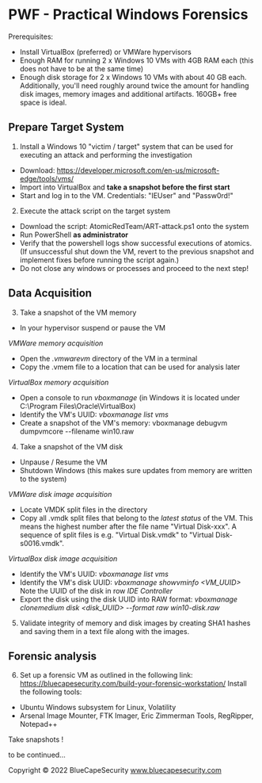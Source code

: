 # PWF - Practical Windows Forensics

Prerequisites:
* Install VirtualBox (preferred) or VMWare hypervisors
* Enough RAM for running 2 x Windows 10 VMs with 4GB RAM each (this does not have to be at the same time)
* Enough disk storage for 2 x Windows 10 VMs with about 40 GB each. Additionally, you'll need roughly around twice the amount for handling disk images, memory images and additional artifacts. 160GB+ free space is ideal. 

## Prepare Target System

1) Install a Windows 10 "victim / target" system that can be used for executing an attack and performing the investigation
- Download: https://developer.microsoft.com/en-us/microsoft-edge/tools/vms/
- Import into VirtualBox and **take a snapshot before the first start**
- Start and log in to the VM. Credentials: "IEUser" and "Passw0rd!"


2) Execute the attack script on the target system

- Download the script: AtomicRedTeam/ART-attack.ps1 onto the system
- Run PowerShell **as administrator**
- Verify that the powershell logs show successful executions of atomics. (If unsuccessful shut down the VM, revert to the previous snapshot and implement fixes before running the script again.)
- Do not close any windows or processes and proceed to the next step!

## Data Acquisition 

3) Take a snapshot of the VM memory
- In your hypervisor suspend or pause the VM

*VMWare memory acquisition*
- Open the *.vmwarevm* directory of the VM in a terminal
- Copy the .vmem file to a location that can be used for analysis later

*VirtualBox memory acquisition*
- Open a console to run *vboxmanage* (in Windows it is located under C:\Program Files\Oracle\VirtualBox)
- Identify the VM's UUID: *vboxmanage list vms*
- Create a snapshot of the VM's memory: vboxmanage debugvm <UUID> dumpvmcore --filename win10.raw
  
4) Take a snapshot of the VM disk
- Unpause / Resume the VM
- Shutdown Windows (this makes sure updates from memory are written to the  system)

*VMWare disk image acquisition* 
- Locate VMDK split files in the directory
- Copy all .vmdk split files that belong to the *latest status* of the VM. This means the highest number after the file name "Virtual Disk-xxx". 
  A sequence of split files is e.g. "Virtual Disk.vmdk" to "Virtual Disk-s0016.vmdk". 
  
*VirtualBox disk image acquisition*
- Identify the VM's UUID: *vboxmanage list vms*
- Identify the VM's disk UUID: *vboxmanage showvminfo <VM_UUID>* Note the UUID of the disk in row *IDE Controller*
- Export the disk using the disk UUID into RAW format: *vboxmanage clonemedium disk <disk_UUID> --format raw win10-disk.raw*
  
5) Validate integrity of memory and disk images by creating SHA1 hashes and saving them in a text file along with the images.
  
## Forensic analysis
  
6) Set up a forensic VM as outlined in the following link: https://bluecapesecurity.com/build-your-forensic-workstation/
  Install the following tools: 
- Ubuntu Windows subsystem for Linux, Volatility
- Arsenal Image Mounter, FTK Imager, Eric Zimmerman Tools, RegRipper, Notepad++
  
Take snapshots !
  
to be continued...
  
  
  
Copyright © 2022 BlueCapeSecurity
www.bluecapesecurity.com
  
